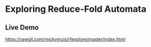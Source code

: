 # Exploring Reduce-Fold Automata

## Live Demo

https://rawgit.com/mickymuis/rfexplore/master/index.html
